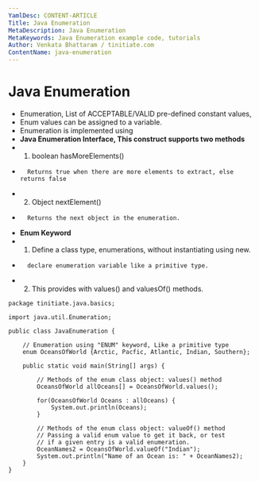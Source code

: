 ```yaml
---
YamlDesc: CONTENT-ARTICLE
Title: Java Enumeration
MetaDescription: Java Enumeration
MetaKeywords: Java Enumeration example code, tutorials
Author: Venkata Bhattaram / tinitiate.com
ContentName: java-enumeration
---
```


# Java Enumeration
* Enumeration, List of ACCEPTABLE/VALID pre-defined constant values,
* Enum values can be assigned to a variable.
* Enumeration is implemented using
* **Java Enumeration Interface, This construct supports two methods**
*    1) boolean hasMoreElements()
*       Returns true when there are more elements to extract, else returns false
*    2) Object nextElement()
*       Returns the next object in the enumeration.
* **Enum Keyword**
*    1) Define a class type, enumerations, without instantiating using new.
*       declare enumeration variable like a primitive type.
*    2) This provides with values() and valuesOf() methods.
```
package tinitiate.java.basics;

import java.util.Enumeration;

public class JavaEnumeration {

    // Enumeration using "ENUM" keyword, Like a primitive type
    enum OceansOfWorld {Arctic, Pacfic, Atlantic, Indian, Southern};

    public static void main(String[] args) {

        // Methods of the enum class object: values() method
        OceansOfWorld allOceans[] = OceansOfWorld.values();

        for(OceansOfWorld Oceans : allOceans) {
            System.out.println(Oceans);
        }

        // Methods of the enum class object: valueOf() method
        // Passing a valid enum value to get it back, or test
        // if a given entry is a valid enumeration.
        OceanNames2 = OceansOfWorld.valueOf("Indian");
        System.out.println("Name of an Ocean is: " + OceanNames2);
    }
}
```
